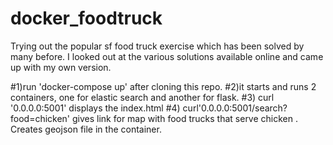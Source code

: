 # docker_foodtruck
Trying out the popular sf food truck exercise which has been solved by many before. I looked out at the various solutions available online and came up with my own version.

#1)run 'docker-compose up' after cloning this repo.
#2)it starts and runs 2 containers, one for elastic search and another for flask.
#3) curl '0.0.0.0:5001' displays the index.html
#4) curl'0.0.0.0:5001/search?food=chicken' gives link for map with food trucks that serve chicken . Creates geojson file in the container.

